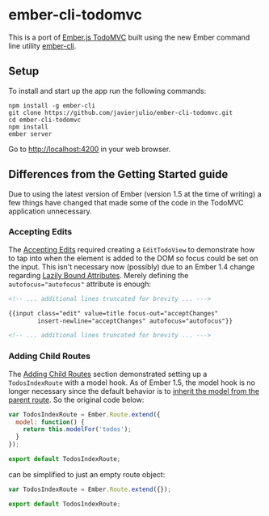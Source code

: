 # ember-cli-todomvc

This is a port of [Ember.js TodoMVC](http://todomvc.com/architecture-examples/emberjs/) built using the new Ember command line utility [ember-cli](https://github.com/stefanpenner/ember-cli).

## Setup

To install and start up the app run the following commands:

```
npm install -g ember-cli
git clone https://github.com/javierjulio/ember-cli-todomvc.git
cd ember-cli-todomvc
npm install
ember server
```

Go to [http://localhost:4200](http://localhost:4200) in your web browser.

## Differences from the Getting Started guide

Due to using the latest version of Ember (version 1.5 at the time of writing) a few things have changed that made some of the code in the TodoMVC application unnecessary.

### Accepting Edits

The [Accepting Edits](http://emberjs.com/guides/getting-started/accepting-edits/) required creating a `EditTodoView` to demonstrate how to tap into when the element is added to the DOM so focus could be set on the input. This isn't necessary now (possibly) due to an Ember 1.4 change regarding [Lazily Bound Attributes](http://emberjs.com/blog/2014/02/12/ember-1-4-0-and-ember-1-5-0-beta-released.html#toc_lazily-bound-attributes). Merely defining the `autofocus="autofocus"` attribute is enough:

```html
<!-- ... additional lines truncated for brevity ... --->

{{input class="edit" value=title focus-out="acceptChanges"
        insert-newline="acceptChanges" autofocus="autofocus"}}

<!-- ... additional lines truncated for brevity ... --->
```

### Adding Child Routes

The [Adding Child Routes](http://emberjs.com/guides/getting-started/adding-child-routes/) section demonstrated setting up a `TodosIndexRoute` with a model hook. As of Ember 1.5, the model hook is no longer necessary since the default behavior is to [inherit the model from the parent route](http://emberjs.com/blog/2014/03/30/ember-1-5-0-and-ember-1-6-beta-released.html#toc_routes-inherit-model). So the original code below:

```javascript
var TodosIndexRoute = Ember.Route.extend({
  model: function() {
    return this.modelFor('todos');
  }
});

export default TodosIndexRoute;
```

can be simplified to just an empty route object:

```javascript
var TodosIndexRoute = Ember.Route.extend({});

export default TodosIndexRoute;
```
